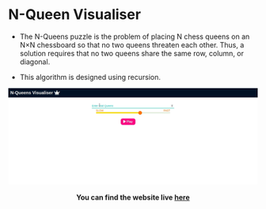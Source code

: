 # N-Queen Visualiser

- The N-Queens puzzle is the problem of placing N chess queens on an N×N chessboard so that no two queens threaten each other. Thus, a solution requires that no two queens share the same row, column, or diagonal.

- This algorithm is designed using recursion.

![N-Queen-visualisation](https://github.com/RawatShruti/images_pvt/blob/main/N-Queens%20Visualizer%20Screenshots/N-Queens%20Visualizer.gif)

**<p align='center'>You can find the website live <a href="https://rawatshruti.github.io/N-Queens-Visualizer">here</a></p>**
